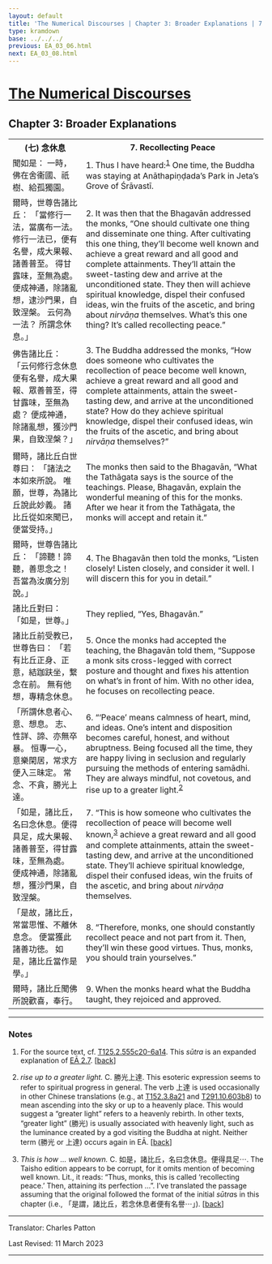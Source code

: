 ```yaml
---
layout: default
title: 'The Numerical Discourses | Chapter 3: Broader Explanations | 7. Recollecting Peace'
type: kramdown
base: ../../../
previous: EA_03_06.html
next: EA_03_08.html
---
```


<h1><a href='../index.html'>The Numerical Discourses</a></h1>
<h2>Chapter 3: Broader Explanations</h2>

<table class="trans">
  <th class='ch'>(七) 念休息</th>
  <th class='en'>7. Recollecting Peace</th>
  <tr>
    <td class='ch' title='T125.2.555c20'>聞如是： 一時，佛在舍衞國、祇樹、給孤獨園。</td>
    <td id='p1'>1. Thus I have heard:<sup id="ref1"><a href="#n1">1</a></sup> One time, the Buddha was staying at Anāthapiṇḍada’s Park in Jeta’s Grove of Śrāvastī.</td>
  </tr>
  <tr>
    <td class='ch' title='T125.2.555c21'>爾時，世尊告諸比丘： 「當修行一法，當廣布一法。 修行一法已，便有名譽，成大果報、諸善普至。 得甘露味，至無為處。 便成神通，除諸亂想，逮沙門果，自致涅槃。 云何為一法？ 所謂念休息。」</td>
    <td id='p2'>2. It was then that the Bhagavān addressed the monks, “One should cultivate one thing and disseminate one thing. After cultivating this one thing, they’ll become well known and achieve a great reward and all good and complete attainments. They’ll attain the sweet-tasting dew and arrive at the unconditioned state. They then will achieve spiritual knowledge, dispel their confused ideas, win the fruits of the ascetic, and bring about <em>nirvāṇa</em> themselves. What’s this one thing? It’s called recollecting peace.”</td>
  </tr>
  <tr>
    <td class='ch' title='T125.2.555c25'>佛告諸比丘： 「云何修行念休息便有名譽，成大果報、眾善普至，得甘露味，至無為處？ 便成神通，除諸亂想，獲沙門果，自致涅槃？」</td>
    <td id='p3'>3. The Buddha addressed the monks, “How does someone who cultivates the recollection of peace become well known, achieve a great reward and all good and complete attainments, attain the sweet-tasting dew, and arrive at the unconditioned state? How do they achieve spiritual knowledge, dispel their confused ideas, win the fruits of the ascetic, and bring about <em>nirvāṇa</em> themselves?”</td>
  </tr>
  <tr>
    <td class='ch' title='T125.2.555c28'>爾時，諸比丘白世尊曰： 「諸法之本如來所說。 唯願，世尊，為諸比丘說此妙義。 諸比丘從如來聞已，便當受持。」</td>
    <td>The monks then said to the Bhagavān, “What the Tathāgata says is the source of the teachings. Please, Bhagavān, explain the wonderful meaning of this for the monks. After we hear it from the Tathāgata, the monks will accept and retain it.”</td>
  </tr>
  <tr>
    <td class='ch' title='T125.2.556a1'>爾時，世尊告諸比丘： 「諦聽！諦聽，善思念之！ 吾當為汝廣分別說。」</td>
    <td id='p4'>4. The Bhagavān then told the monks, “Listen closely! Listen closely, and consider it well. I will discern this for you in detail.”</td>
  </tr>
  <tr>
    <td class='ch' title='T125.2.556a3'>諸比丘對曰： 「如是，世尊。」</td>
    <td>They replied, “Yes, Bhagavān.”</td>
  </tr>
  <tr>
    <td class='ch' title='T125.2.556a4'>諸比丘前受教已，世尊告曰： 「若有比丘正身、正意，結跏趺坐，繋念在前。 無有他想，專精念休息。</td>
    <td id='p5'>5. Once the monks had accepted the teaching, the Bhagavān told them, “Suppose a monk sits cross-legged with correct posture and thought and fixes his attention on what’s in front of him. With no other idea, he focuses on recollecting peace.</td>
  </tr>
  <tr>
    <td class='ch' title='T125.2.556a6'>「所謂休息者心、意、想息。 志、性詳、諦、亦無卒暴。 恒專一心，意樂閑居，常求方便入三昧定。 常念、不貪，勝光上達。</td>
    <td id='p6'>6. “‘Peace’ means calmness of heart, mind, and ideas. One’s intent and disposition becomes careful, honest, and without abruptness. Being focused all the time, they are happy living in seclusion and regularly pursuing the methods of entering samādhi. They are always mindful, not covetous, and rise up to a greater light.<sup id="ref2"><a href="#n2">2</a></sup></td>
  </tr>
  <tr>
    <td class='ch' title='T125.2.556a8'>「如是，諸比丘，名曰念休息。便得具足，成大果報、諸善普至，得甘露味，至無為處。 便成神通，除諸亂想，獲沙門果，自致涅槃。</td>
    <td id='p7'>7. “This is how someone who cultivates the recollection of peace will become well known,<sup id="ref3"><a href="#n3">3</a></sup> achieve a great reward and all good and complete attainments, attain the sweet-tasting dew, and arrive at the unconditioned state. They’ll achieve spiritual knowledge, dispel their confused ideas, win the fruits of the ascetic, and bring about <em>nirvāṇa</em> themselves.</td>
  </tr>
  <tr>
    <td class='ch' title='T125.2.556a11'>「是故，諸比丘，常當思惟、不離休息念。 便當獲此諸善功徳。 如是，諸比丘當作是學。」</td>
    <td id='p8'>8. “Therefore, monks, one should constantly recollect peace and not part from it. Then, they’ll win these good virtues. Thus, monks, you should train yourselves.”</td>
  </tr>
  <tr>
    <td class='ch' title='T125.2.556a13'>爾時，諸比丘聞佛所說歡喜，奉行。</td>
    <td id='p9'>9. When the monks heard what the Buddha taught, they rejoiced and approved.</td>
  </tr>
</table>

<hr/>

<h3 id="notes">Notes</h3>

<ol class="notes-list">
<li id="n1"><p>For the source text, cf. <a href="https://cbetaonline.dila.edu.tw/zh/T02n0125_p0555b25" target="_blank">T125.2.555c20-6a14</a>. This <em>sūtra</em> is an expanded explanation of <a href="../02/EA_02_07.html" target="_blank">EĀ 2.7</a>. [<a href="#ref1">back</a>]</p></li>
<li id="n2"><p><em>rise up to a greater light.</em> C. 勝光上達. This esoteric expression seems to refer to spiritual progress in general. The verb 上達 is used occasionally in other Chinese translations (e.g., at <a href="https://cbetaonline.dila.edu.tw/zh/T03n0152_p0008a21" target="_blank">T152.3.8a21</a> and <a href="https://cbetaonline.dila.edu.tw/zh/T10n0291_p0603b08" target="_blank">T291.10.603b8</a>) to mean ascending into the sky or up to a heavenly place. This would suggest a “greater light” refers to a heavenly rebirth. In other texts, “greater light” (勝光) is usually associated with heavenly light, such as the luminance created by a god visiting the Buddha at night. Neither term (勝光 or 上達) occurs again in EĀ. [<a href="#ref2">back</a>]</p></li>
<li id="n3"><p><em>This is how … well known.</em> C. 如是，諸比丘，名曰念休息。便得具足⋯. The Taisho edition appears to be corrupt, for it omits mention of becoming well known. Lit., it reads: “Thus, monks, this is called ‘recollecting peace.’ Then, attaining its perfection …”. I’ve translated the passage assuming that the original followed the format of the initial <em>sūtra</em>s in this chapter (i.e., 「是謂，諸比丘，若念休息者便有名譽⋯」). [<a href="#ref3">back</a>]</p></li>
</ol>
<hr/>

<p class="translator">Translator: Charles Patton</p>
<p class='revised'>Last Revised: 11 March 2023</p>

<hr/>